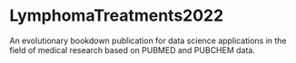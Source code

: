 # LymphomaTreatments2022
An evolutionary bookdown publication for data science applications in the field of medical research based on PUBMED and PUBCHEM data.
